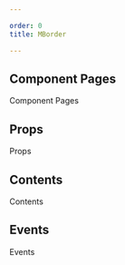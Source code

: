 ```yaml
---

order: 0
title: MBorder

---
```

 
## Component Pages
 
Component Pages
 
## Props
 
Props
 
## Contents
 
Contents
 
## Events
 
Events
 
